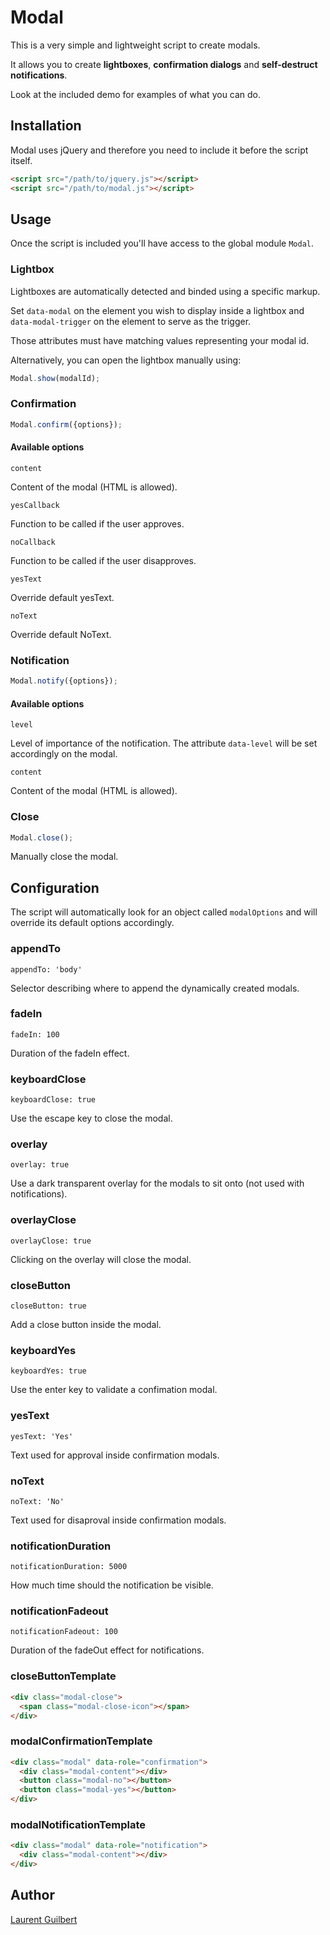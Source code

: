 # Modal

This is a very simple and lightweight script to create modals.

It allows you to create **lightboxes**, **confirmation dialogs** and **self-destruct notifications**.

Look at the included demo for examples of what you can do.

## Installation

Modal uses jQuery and therefore you need to include it before the script itself.

```html
<script src="/path/to/jquery.js"></script>
<script src="/path/to/modal.js"></script>
```

## Usage

Once the script is included you'll have access to the global module `Modal`.

### Lightbox

Lightboxes are automatically detected and binded using a specific markup.

Set `data-modal` on the element you wish to display inside a lightbox and `data-modal-trigger` on the element to serve as the trigger.

Those attributes must have matching values representing your modal id.

Alternatively, you can open the lightbox manually using:

```javascript
Modal.show(modalId);
```

### Confirmation

```javascript
Modal.confirm({options});
```

#### Available options

`content`

Content of the modal (HTML is allowed).

`yesCallback`

Function to be called if the user approves.

`noCallback`

Function to be called if the user disapproves.

`yesText`

Override default yesText.

`noText`

Override default NoText.

### Notification

```javascript
Modal.notify({options});
```

#### Available options

`level`

Level of importance of the notification.
The attribute `data-level` will be set accordingly on the modal.

`content`

Content of the modal (HTML is allowed).

### Close

```javascript
Modal.close();
```

Manually close the modal.

## Configuration

The script will automatically look for an object called `modalOptions` and will override its default options accordingly.

### appendTo

    appendTo: 'body'


Selector describing where to append the dynamically created modals.

### fadeIn

    fadeIn: 100

Duration of the fadeIn effect.


### keyboardClose

    keyboardClose: true

Use the escape key to close the modal.


### overlay

    overlay: true

Use a dark transparent overlay for the modals to sit onto (not used with notifications).

### overlayClose

    overlayClose: true

Clicking on the overlay will close the modal.

### closeButton

    closeButton: true

Add a close button inside the modal.

### keyboardYes

    keyboardYes: true

Use the enter key to validate a confimation modal.

### yesText

    yesText: 'Yes'

Text used for approval inside confirmation modals.

### noText

    noText: 'No'

Text used for disaproval inside confirmation modals.

### notificationDuration

    notificationDuration: 5000

How much time should the notification be visible.

### notificationFadeout

    notificationFadeout: 100

Duration of the fadeOut effect for notifications.

### closeButtonTemplate

```html
<div class="modal-close">
  <span class="modal-close-icon"></span>
</div>
```

### modalConfirmationTemplate

```html
<div class="modal" data-role="confirmation">
  <div class="modal-content"></div>
  <button class="modal-no"></button>
  <button class="modal-yes"></button>
</div>
```

### modalNotificationTemplate

```html
<div class="modal" data-role="notification">
  <div class="modal-content"></div>
</div>
```

## Author

[Laurent Guilbert](https://github.com/laurentguilbert)
